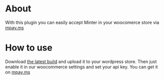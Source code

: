 # About
With this plugin you can easily accept Minter in your woocomerce store via [mpay.ms](https://mpay.ms)

# How to use
Download [the latest build](https://github.com/mintermania/mpay-woocommerce/archive/master.zip) and upload it to your wordpress store.
Then just enable it in our woocommerce settings and set your api key. You can get it on [mpay.ms](https://mpay.ms)